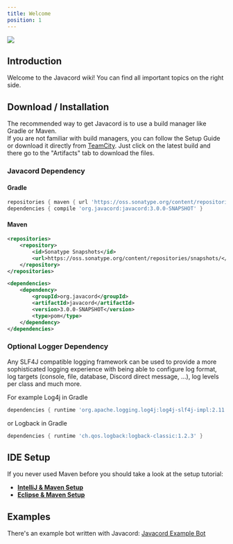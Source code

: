 ```yaml
---
title: Welcome
position: 1
---
```

![](http://bastian-oppermann.de/javacord3_banner.png)

## Introduction

Welcome to the Javacord wiki! You can find all important topics on the right side.

## Download / Installation

The recommended way to get Javacord is to use a build manager like Gradle or Maven.  
If you are not familiar with build managers, you can follow the Setup Guide 
or download it directly from
[TeamCity](https://ci.javacord.org/viewType.html?buildTypeId=Javacord_PublishSnapshots&branch_Javacord=v_3&tab=buildTypeStatusDiv&state=successful).
Just click on the latest build and there go to the "Artifacts" tab to download the files.

### Javacord Dependency

#### Gradle
```groovy
repositories { maven { url 'https://oss.sonatype.org/content/repositories/snapshots/' } }
dependencies { compile 'org.javacord:javacord:3.0.0-SNAPSHOT' }
```

#### Maven
```xml
<repositories>
    <repository>
        <id>Sonatype Snapshots</id>
        <url>https://oss.sonatype.org/content/repositories/snapshots/</url>
    </repository>
</repositories>

<dependencies>
    <dependency>
        <groupId>org.javacord</groupId>
        <artifactId>javacord</artifactId>
        <version>3.0.0-SNAPSHOT</version>
        <type>pom</type>
    </dependency>
</dependencies>
```

### Optional Logger Dependency

Any SLF4J compatible logging framework can be used to provide a more sophisticated logging experience
with being able to configure log format, log targets (console, file, database, Discord direct message, ...),
log levels per class and much more.

For example Log4j in Gradle
```groovy
dependencies { runtime 'org.apache.logging.log4j:log4j-slf4j-impl:2.11.0' }
```

or Logback in Gradle
```groovy
dependencies { runtime 'ch.qos.logback:logback-classic:1.2.3' }
```

## IDE Setup

If you never used Maven before you should take a look at the setup tutorial:
* **[IntelliJ & Maven Setup](/wiki/getting-started/intellij-maven)**
* **[Eclipse & Maven Setup](/wiki/getting-started/eclipse-maven)**

## Examples

There's an example bot written with Javacord: [Javacord Example Bot](https://github.com/Javacord/JavacordExampleBot)